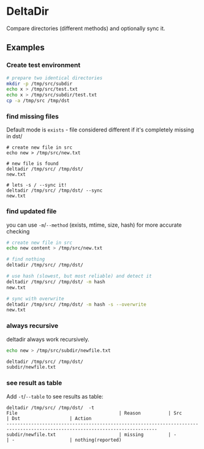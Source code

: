 # DeltaDir

Compare directories (different methods) and optionally sync it.

## Examples
### Create test environment
~~~bash
# prepare two identical directories
mkdir -p /tmp/src/subdir
echo x > /tmp/src/test.txt
echo x > /tmp/src/subdir/test.txt
cp -a /tmp/src /tmp/dst
~~~

### find missing files
Default mode is `exists` - file considered different if it's completely missing in dst/

~~~
# create new file in src
echo new > /tmp/src/new.txt

# new file is found
deltadir /tmp/src/ /tmp/dst/
new.txt

# lets -s / --sync it!
deltadir /tmp/src/ /tmp/dst/ --sync
new.txt
~~~


### find updated file

you can use `-m`/`--method` (exists, mtime, size, hash) for more accurate checking

~~~bash
# create new file in src
echo new content > /tmp/src/new.txt

# find nothing
deltadir /tmp/src/ /tmp/dst/

# use hash (slowest, but most reliable) and detect it
deltadir /tmp/src/ /tmp/dst/ -m hash
new.txt

# sync with overwrite
deltadir /tmp/src/ /tmp/dst/ -m hash -s --overwrite
new.txt
~~~

### always recursive
deltadir always work recursively.

~~~bash
echo new > /tmp/src/subdir/newfile.txt

deltadir /tmp/src/ /tmp/dst/ 
subdir/newfile.txt
~~~

### see result as table
Add `-t`/`--table` to see results as table:
~~~
deltadir /tmp/src/ /tmp/dst/  -t
File                                     | Reason          | Src                  | Dst                  | Action              
-----------------------------------------------------------------------------------------------------------------------------
subdir/newfile.txt                       | missing         | -                    | -                    | nothing(reported)   
~~~
